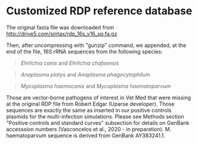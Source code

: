 # Customized RDP reference database
The original fasta file was downloaded from http://drive5.com/sintax/rdp_16s_v16_sp.fa.gz

Then, after uncompressing with "gunzip" command, we appended, at the end of the file, 16S rRNA sequences from the following species: 

>*Ehrlichia canis* and *Ehrlichia chafeensis*

>*Anaplasma platys* and *Anaplasma phagocytophilum*

>*Mycoplasma haemocanis* and *Mycoplasma haematoparvum*

Those are vector-borne pathogens of interest in Vet Med that were missing at the original RDP file from Robert Edgar (Uparse developer). Those sequences are exactly the same as inserted in our positive controls plasmids for the multi-infection simulations. Please see Methods section "Positive controls and standard curves" subsection for details on GenBank accesssion numbers (Vasconcelos et al., 2020 - in preparation). M. haematoparvum sequence is derived from GenBank AY383241.1.
